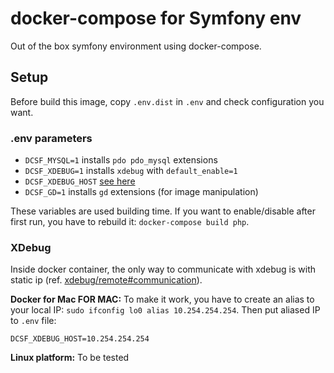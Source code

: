 # docker-compose for Symfony env

Out of the box symfony environment using docker-compose.

## Setup
Before build this image, copy `.env.dist` in `.env` and check configuration you want.

### .env parameters
- `DCSF_MYSQL=1` installs `pdo pdo_mysql` extensions
- `DCSF_XDEBUG=1` installs `xdebug` with `default_enable=1`
- `DCSF_XDEBUG_HOST` [see here](#xdebug)
- `DCSF_GD=1` installs `gd` extensions (for image manipulation)

These variables are used building time. If you want to enable/disable after first run, you have to rebuild it: `docker-compose build php`.

### XDebug
Inside docker container, the only way to communicate with xdebug is with static ip (ref. [xdebug/remote#communication](https://xdebug.org/docs/remote#communication)).

**Docker for Mac FOR MAC:** To make it work, you have to create an alias to your local IP: `sudo ifconfig lo0 alias 10.254.254.254`. Then put aliased IP to `.env` file:
```
DCSF_XDEBUG_HOST=10.254.254.254
```

**Linux platform:** To be tested